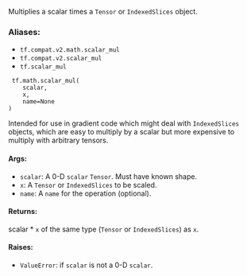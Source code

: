 Multiplies a scalar times a `Tensor` or `IndexedSlices` object.
### Aliases:
- `tf.compat.v2.math.scalar_mul`
- `tf.compat.v2.scalar_mul`
- `tf.scalar_mul`

```
 tf.math.scalar_mul(
    scalar,
    x,
    name=None
)
```
Intended for use in gradient code which might deal with `IndexedSlices` objects, which are easy to multiply by a scalar but more expensive to multiply with arbitrary tensors.
#### Args:
- `scalar`: A 0-D `scalar` `Tensor`. Must have known shape.
- `x`: A `Tensor` or `IndexedSlices` to be scaled.
- `name`: A `name` for the operation (optional).
#### Returns:
scalar * `x` of the same type (`Tensor` or `IndexedSlices`) as `x`.
#### Raises:
- `ValueError`: if `scalar` is not a 0-D `scalar`.
